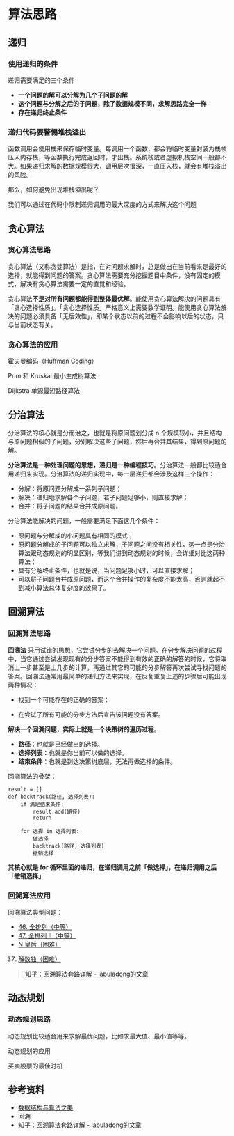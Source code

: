 # 算法思路

## 递归

### 使用递归的条件

递归需要满足的三个条件

- **一个问题的解可以分解为几个子问题的解**
- **这个问题与分解之后的子问题，除了数据规模不同，求解思路完全一样**
- **存在递归终止条件**

### 递归代码要警惕堆栈溢出

函数调用会使用栈来保存临时变量。每调用一个函数，都会将临时变量封装为栈帧压入内存栈，等函数执行完成返回时，才出栈。系统栈或者虚拟机栈空间一般都不大。如果递归求解的数据规模很大，调用层次很深，一直压入栈，就会有堆栈溢出的风险。

那么，如何避免出现堆栈溢出呢？

我们可以通过在代码中限制递归调用的最大深度的方式来解决这个问题

## 贪心算法

### 贪心算法思路

贪心算法（又称贪婪算法）是指，在对问题求解时，总是做出在当前看来是最好的选择，就能得到问题的答案。贪心算法需要充分挖掘题目中条件，没有固定的模式，解决有贪心算法需要一定的直觉和经验。

贪心算法**不是对所有问题都能得到整体最优解**。能使用贪心算法解决的问题具有「贪心选择性质」。「贪心选择性质」严格意义上需要数学证明。能使用贪心算法解决的问题必须具备「无后效性」，即某个状态以前的过程不会影响以后的状态，只与当前状态有关。

### 贪心算法的应用

霍夫曼编码（Huffman Coding）

Prim 和 Kruskal 最小生成树算法

Dijkstra 单源最短路径算法

## 分治算法

分治算法的核心就是分而治之，也就是将原问题划分成 n 个规模较小，并且结构与原问题相似的子问题，分别解决这些子问题，然后再合并其结果，得到原问题的解。

**分治算法是一种处理问题的思想，递归是一种编程技巧**。分治算法一般都比较适合用递归来实现。分治算法的递归实现中，每一层递归都会涉及这样三个操作：

- 分解：将原问题分解成一系列子问题；
- 解决：递归地求解各个子问题，若子问题足够小，则直接求解；
- 合并：将子问题的结果合并成原问题。

分治算法能解决的问题，一般需要满足下面这几个条件：

- 原问题与分解成的小问题具有相同的模式；
- 原问题分解成的子问题可以独立求解，子问题之间没有相关性，这一点是分治算法跟动态规划的明显区别，等我们讲到动态规划的时候，会详细对比这两种算法；
- 具有分解终止条件，也就是说，当问题足够小时，可以直接求解；
- 可以将子问题合并成原问题，而这个合并操作的复杂度不能太高，否则就起不到减小算法总体复杂度的效果了。

## 回溯算法

### 回溯算法思路

**回溯法** 采用试错的思想，它尝试分步的去解决一个问题。在分步解决问题的过程中，当它通过尝试发现现有的分步答案不能得到有效的正确的解答的时候，它将取消上一步甚至是上几步的计算，再通过其它的可能的分步解答再次尝试寻找问题的答案。回溯法通常用最简单的递归方法来实现，在反复重复上述的步骤后可能出现两种情况：

- 找到一个可能存在的正确的答案；

- 在尝试了所有可能的分步方法后宣告该问题没有答案。



**解决一个回溯问题，实际上就是一个决策树的遍历过程**。

- **路径**：也就是已经做出的选择。
- **选择列表**：也就是你当前可以做的选择。
- **结束条件**：也就是到达决策树底层，无法再做选择的条件。

回溯算法的骨架：

```text
result = []
def backtrack(路径, 选择列表):
    if 满足结束条件:
        result.add(路径)
        return

    for 选择 in 选择列表:
        做选择
        backtrack(路径, 选择列表)
        撤销选择
```

**其核心就是 for 循环里面的递归，在递归调用之前「做选择」，在递归调用之后「撤销选择」**

### 回溯算法应用

回溯算法典型问题：

- [46. 全排列（中等）](https://leetcode-cn.com/problems/permutations/)
- [47. 全排列 II（中等）](https://leetcode-cn.com/problems/permutations-ii/)
- [N 皇后（困难）](https://leetcode-cn.com/problems/n-queens/)
37. [解数独（困难）](https://leetcode-cn.com/problems/sudoku-solver/)

> [知乎：回溯算法套路详解 - labuladong的文章](https://zhuanlan.zhihu.com/p/93530380)

## 动态规划

### 动态规划思路

动态规划比较适合用来求解最优问题，比如求最大值、最小值等等。

动态规划的应用

买卖股票的最佳时机

## 参考资料

- [数据结构与算法之美](https://time.geekbang.org/column/intro/100017301)
- 回溯
- [知乎：回溯算法套路详解 - labuladong的文章](https://zhuanlan.zhihu.com/p/93530380)
